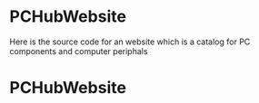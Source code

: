 # PCHubWebsite
Here is the source code for an website which is a catalog for PC components and computer periphals
# PCHubWebsite
